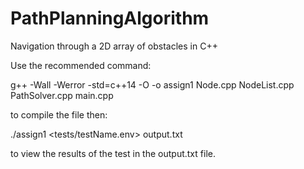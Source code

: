# PathPlanningAlgorithm
Navigation through a 2D array of obstacles in C++ 

Use the recommended command:

g++ -Wall -Werror -std=c++14 -O -o assign1 Node.cpp NodeList.cpp PathSolver.cpp main.cpp

to compile the file then:

./assign1 <tests/testName.env> output.txt

to view the results of the test in the output.txt file.